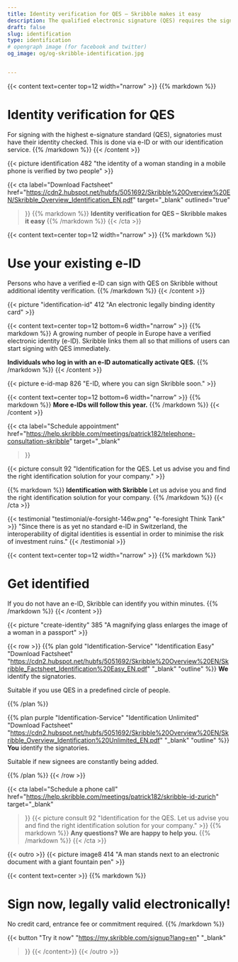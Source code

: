 ```yaml
---
title: Identity verification for QES – Skribble makes it easy
description: The qualified electronic signature (QES) requires the signing party to verify his or her identity. Skribble offers suitable means of identification for every business context.
draft: false
slug: identification
type: identification
# opengraph image (for facebook and twitter)
og_image: og/og-skribble-identification.jpg


---
```


{{< content text=center top=12 width="narrow" >}}
{{% markdown %}}
# Identity verification for QES
For signing with the highest e-signature standard (QES),
signatories must have their identity checked. This is done via e-ID
or with our identification service.
{{% /markdown %}}
{{< /content >}}

{{< picture identification 482 "the identity of a woman standing in a mobile phone is verified by two people" >}}

{{< cta
  label="Download Factsheet"
  href="https://cdn2.hubspot.net/hubfs/5051692/Skribble%20Overview%20EN/Skribble_Overview_Identification_EN.pdf"
  target="_blank"
  outlined="true"
>}}
{{% markdown %}}
**Identity verification for QES –
Skribble makes it easy**
{{% /markdown %}}
{{< /cta >}}

[//]: # (--------------------------------------------------------------------------------------------------------------)

{{< content text=center top=12 width="narrow" >}}
{{% markdown %}}
# Use your existing e-ID
Persons who have a verified e-ID can sign with QES on Skribble
without additional identity verification.
{{% /markdown %}}
{{< /content >}}

{{< picture "identification-id" 412 "An electronic legally binding identity card" >}}

{{< content text=center top=12 bottom=6 width="narrow" >}}
{{% markdown %}}
A growing number of people in Europe have a verified electronic identity (e-ID). Skribble links them all so that millions of users can start signing with QES immediately.

**Individuals who log in with an e-ID automatically activate QES.**
{{% /markdown %}}
{{< /content >}}

{{< picture e-id-map 826 "E-ID, where you can sign Skribble soon." >}}

{{< content text=center top=12 bottom=6 width="narrow" >}}
{{% markdown %}}
**More e-IDs will follow this year.**
{{% /markdown %}}
{{< /content >}}

{{< cta
  label="Schedule appointment"
  href="https://help.skribble.com/meetings/patrick182/telephone-consultation-skribble"
  target="_blank"
>}}

{{< picture consult 92 "Identification for the QES. Let us advise you and find the right identification solution for your company." >}}

{{% markdown %}}
**Identification with Skribble**
Let us advise you and find the right identification solution for your company.
{{% /markdown %}}
{{< /cta >}}

[//]: # (--------------------------------------------------------------------------------------------------------------)

{{< testimonial "testimonial/e-forsight-146w.png" "e-foresight Think Tank" >}}
"Since there is as yet no standard e-ID in Switzerland, the interoperability of digital identities is essential in order to minimise the risk of investment ruins." {{< /testimonial >}}

[//]: # (--------------------------------------------------------------------------------------------------------------)

{{< content text=center top=12 width="narrow" >}}
{{% markdown %}}
# Get identified
If you do not have an e-ID, Skribble can identify you within minutes.
{{% /markdown %}}
{{< /content >}}

{{< picture "create-identity" 385 "A magnifying glass enlarges the image of a woman in a passport" >}}

{{< row >}}
{{% plan
  gold
  "Identification-Service"
  "Identification Easy"
  "Download Factsheet"
  "https://cdn2.hubspot.net/hubfs/5051692/Skribble%20Overview%20EN/Skribble_Factsheet_Identification%20Easy_EN.pdf"
  "_blank"
  "outline"
%}}
**We** identify the signatories.

Suitable if you use QES in a predefined circle of people.

{{% /plan %}}

{{% plan
  purple
  "Identification-Service"
  "Identification Unlimited"
  "Download Factsheet"
  "https://cdn2.hubspot.net/hubfs/5051692/Skribble%20Overview%20EN/Skribble_Overview_Identification%20Unlimited_EN.pdf"
  "_blank"
  "outline"
%}}
**You** identify the signatories.

Suitable if new signees are constantly being added.

{{% /plan %}}
{{< /row >}}


{{< cta
  label="Schedule a phone call"
  href="https://help.skribble.com/meetings/patrick182/skribble-id-zurich"
  target="_blank"
>}}
{{< picture consult 92 "Identification for the QES. Let us advise you and find the right identification solution for your company." >}}
{{% markdown %}}
**Any questions?
We are happy to help you.**
{{% /markdown %}}
{{< /cta >}}

[//]: # (--------------------------------------------------------------------------------------------------------------)

{{< outro >}}
{{< picture image8 414 "A man stands next to an electronic document with a giant fountain pen" >}}

{{< content text=center >}}
{{% markdown %}}
# Sign now, legally valid electronically!
No credit card, entrance fee or commitment required.
{{% /markdown %}}

{{< button
  "Try it now"
  "https://my.skribble.com/signup?lang=en"
  "_blank"
>}}
{{< /content>}}
{{< /outro >}}

